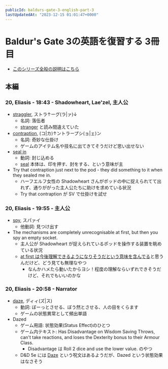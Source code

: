 ```yaml
---
publicId: baldurs-gate-3-english-part-3
lastUpdatedAt: "2023-12-15 01:01:47+0000"
---
```


# Baldur's Gate 3の英語を復習する 3冊目

- [このシリーズ全般の説明はこちら](./baldurs-gate-3-english-index.html)

## 本編

### 20, Eliasis - 18:43 - Shadowheart, Lae'zel, 主人公

- [straggler](https://ejje.weblio.jp/content/straggler), ストラ↑ーグ(ラ|ァ)↓
  - 名詞: 落伍者
  - [stranger](https://ejje.weblio.jp/content/stranger) と読み間違えていた
- [contraption](https://ejje.weblio.jp/content/contraption), (コ|カ)↑ントラープシ(ョ|ェ)ン
  - 名詞: 奇妙な仕掛け
  - ゲームのアイテム名や技名に出てきてそうだけど思い出せない
- [seal in](https://ejje.weblio.jp/content/seal+in)
  - 動詞: 封じ込める
  - [seal](https://ejje.weblio.jp/content/seal) 本体は、印を押す、封をする、という意味が主
- Try that contraption just next to the pod - they did something to it when they sealed me in.
  - ハーフエルフ女性の Shadowheart さんがポッドの中に捉えられてて出れず、通りががった主人公たちに助けを求めている状況
  - Try that contraption が SV で仕掛けを試せ

### 20, Eliasis - 19:55 - 主人公

- [spy](https://ejje.weblio.jp/content/spy), スパァイ
  - 他動詞: 見つけ出す
- The mechanisms are completely unrecognisable at first, but then you spy an empty socket.
  - 主人公が Shadowheart が捉えられているポッドを操作する装置を眺めている状況
  - [at first は今後理解できるようになりそうだという意味を含んでる](https://www.fruitfulenglish.com/blog/morgan-58/)と思うんだけど、どう見ても無理なやつ
    - なんかハメたら動いたからヨシ！程度の理解ならいずれできそうだけど、それでもいいのかな

### 20, Eliasis - 20:58 - Narrator

- [daze](https://ejje.weblio.jp/content/daze), ディィ(ズ|ス)
  - 動詞: ぼーっとさせる、ぼう然とさせる、人の目をくらます
  - ゲームの状態異常として頻出単語
- Dazed
  - ゲーム用語: 状態効果(Status Effect)のひとつ
  - ゲーム内テキスト: Has Disadvantage on Wisdom Saving Throws, can't take reactions, and loses the Dexterity bonus to their Armour Class.
    - Disadvantage は Roll 2 dice and use the lower value. のやつ
  - D&D 5e には [Daze](<https://dnd-wiki.org/wiki/Daze_(5e_Spell)>) という呪文はあるようだが、Dazed という状態効果はなさそう
